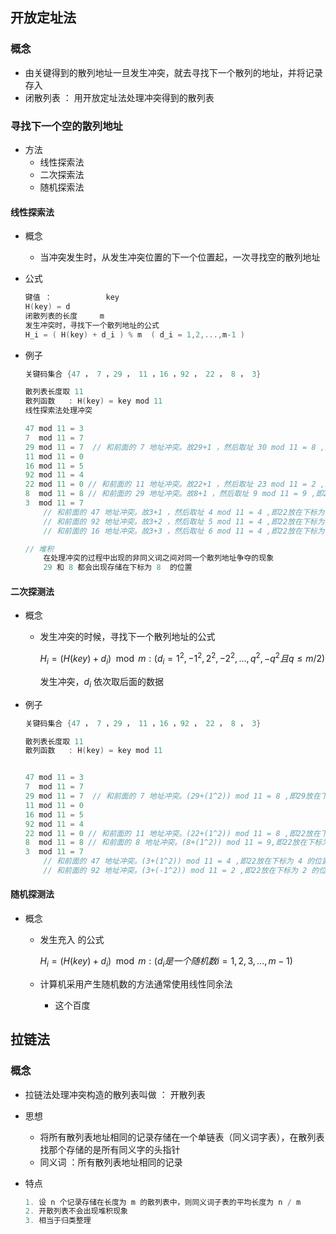 ## 开放定址法

### 概念

*   由关键得到的散列地址一旦发生冲突，就去寻找下一个散列的地址，并将记录存入
*   闭散列表 ： 用开放定址法处理冲突得到的散列表

### 寻找下一个空的散列地址

*   方法
    *   线性探索法
    *   二次探索法
    *   随机探索法

#### 线性探索法

*   概念

    *   当冲突发生时，从发生冲突位置的下一个位置起，一次寻找空的散列地址

*   公式

    ```go
    键值 ： 	    	key
    H(key) = d	
    闭散列表的长度		m 
    发生冲突时，寻找下一个散列地址的公式
    H_i = ( H(key) + d_i ) % m  ( d_i = 1,2,...,m-1 )
    ```

*   例子

    ```go
    关键码集合 {47 ， 7 ，29 ， 11 ，16 ，92 ， 22 ， 8 ， 3}
    
    散列表长度取 11
    散列函数   : H(key) = key mod 11 
    线性探索法处理冲突
    
    47 mod 11 = 3
    7  mod 11 = 7
    29 mod 11 = 7  // 和前面的 7 地址冲突。故29+1 ，然后取址 30 mod 11 = 8 ,即29放在下标为8的位置
    11 mod 11 = 0
    16 mod 11 = 5
    92 mod 11 = 4 
    22 mod 11 = 0 // 和前面的 11 地址冲突。故22+1 ，然后取址 23 mod 11 = 2 ,即22放在下标为 1 的位置
    8  mod 11 = 8 // 和前面的 29 地址冲突。故8+1 ，然后取址 9 mod 11 = 9 ,即22放在下标为 9 的位置
    3  mod 11 = 7 
    	// 和前面的 47 地址冲突。故3+1 ，然后取址 4 mod 11 = 4 ,即22放在下标为 4 的位置 ,继续冲突 
    	// 和前面的 92 地址冲突。故3+2 ，然后取址 5 mod 11 = 4 ,即22放在下标为 5 的位置 ,继续冲突
    	// 和前面的 16 地址冲突。故3+3 ，然后取址 6 mod 11 = 4 ,即22放在下标为 6 的位置
    
    // 堆积
    	在处理冲突的过程中出现的非同义词之间对同一个散列地址争夺的现象
    	29 和 8 都会出现存储在下标为 8  的位置
    ```



#### 二次探测法

*   概念

    *   发生冲突的时候，寻找下一个散列地址的公式

        $H_i=( H(key) + d_i) \mod m  : (d_i =  1^2 ,-1^2 , 2^2 ,-2^2 , ... , q^2 , -q^2且q \leq m/2)$

        发生冲突，$d_i$ 依次取后面的数据

*   例子

    ```go
    关键码集合 {47 ， 7 ，29 ， 11 ，16 ，92 ， 22 ， 8 ， 3}
    
    散列表长度取 11
    散列函数   : H(key) = key mod 11 
    
    
    47 mod 11 = 3
    7  mod 11 = 7
    29 mod 11 = 7  // 和前面的 7 地址冲突。(29+(1^2)) mod 11 = 8 ,即29放在下标为8的位置
    11 mod 11 = 0
    16 mod 11 = 5
    92 mod 11 = 4 
    22 mod 11 = 0 // 和前面的 11 地址冲突。(22+(1^2)) mod 11 = 8 ,即22放在下标为 1 的位置
    8  mod 11 = 8 // 和前面的 8 地址冲突。(8+(1^2)) mod 11 = 9,即22放在下标为 9 的位置
    3  mod 11 = 7 
    	// 和前面的 47 地址冲突。(3+(1^2)) mod 11 = 4 ,即22放在下标为 4 的位置 ,继续冲突 
    	// 和前面的 92 地址冲突。(3+(-1^2)) mod 11 = 2 ,即22放在下标为 2 的位置 
    ```

#### 随机探测法

*   概念

    *   发生充入 的公式

        $H_i=( H(key) + d_i) \mod m  : (d_i 是一个随机数 i = 1,2,3,...,m-1)$

    *   计算机采用产生随机数的方法通常使用线性同余法

        *   这个百度







## 拉链法

### 概念

*   拉链法处理冲突构造的散列表叫做 ： 开散列表

*   思想

    *   将所有散列表地址相同的记录存储在一个单链表（同义词字表），在散列表找那个存储的是所有同义字的头指针
    *   同义词 ：所有散列表地址相同的记录

*   特点

    ```go
    1. 设 n 个记录存储在长度为 m 的散列表中，则同义词子表的平均长度为 n / m
    2. 开散列表不会出现堆积现象
    3. 相当于归类整理
    ```
```
    
    




















```